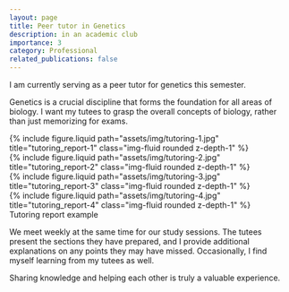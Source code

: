 ```yaml
---
layout: page
title: Peer tutor in Genetics
description: in an academic club
importance: 3
category: Professional
related_publications: false
---
```



I am currently serving as a peer tutor for genetics this semester.

Genetics is a crucial discipline that forms the foundation for all areas of biology. I want my tutees to grasp the overall concepts of biology, rather than just memorizing for exams.

<div class="row justify-content-sm-center">
    <div class="col-sm-6 mt-3 mt-md-0">
        {% include figure.liquid path="assets/img/tutoring-1.jpg" title="tutoring_report-1" class="img-fluid rounded z-depth-1" %}
    </div>
    <div class="col-sm-6 mt-3 mt-md-0">
        {% include figure.liquid path="assets/img/tutoring-2.jpg" title="tutoring_report-2" class="img-fluid rounded z-depth-1" %}
    </div>
</div>
<div class="row justify-content-sm-center">
    <div class="col-sm-6 mt-3 mt-md-0">
        {% include figure.liquid path="assets/img/tutoring-3.jpg" title="tutoring_report-3" class="img-fluid rounded z-depth-1" %}
    </div>
    <div class="col-sm-6 mt-3 mt-md-0">
        {% include figure.liquid path="assets/img/tutoring-4.jpg" title="tutoring_report-4" class="img-fluid rounded z-depth-1" %}
    </div>
</div>
<div class="caption">
    Tutoring report example
</div>

We meet weekly at the same time for our study sessions. The tutees present the sections they have prepared, and I provide additional explanations on any points they may have missed. Occasionally, I find myself learning from my tutees as well. 


Sharing knowledge and helping each other is truly a valuable experience.